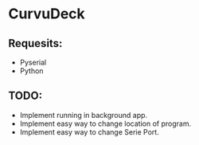 # CurvuDeck
## Requesits:
- Pyserial
- Python
## TODO:
- Implement running in background app.
- Implement easy way to change location of program.
- Implement easy way to change Serie Port.

